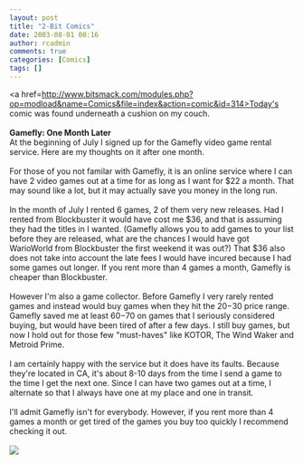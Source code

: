 ```yaml
---
layout: post
title: "2-Bit Comics"
date: 2003-08-01 00:16
author: rcadmin
comments: true
categories: [Comics]
tags: []
---
```

<a href=http://www.bitsmack.com/modules.php?op=modload&name=Comics&file=index&action=comic&id=314>Today's comic</a> was found underneath a cushion on my couch.
<br />
<br />
<b>Gamefly: One Month Later</b>
<br />
At the beginning of July I signed up for the Gamefly video game rental service. Here are my thoughts on it after one month.
<br />
<br />
For those of you not familar with Gamefly, it is an online service where I can have 2 video games out at a time for as long as I want for $22 a month. That may sound like a lot, but it may actually save you money in the long run. 
<br />
<br />
In the month of July I rented 6 games, 2 of them very new releases. Had I rented from Blockbuster it would have cost me $36, and that is assuming they had the titles in I wanted. (Gamefly allows you to add games to your list before they are released, what are the chances I would have got WarioWorld from Blockbuster the first weekend it was out?) That $36 also does not take into account the late fees I would have incured because I had some games out longer. If you rent more than 4 games a month, Gamefly is cheaper than Blockbuster.
<br />
<br />
However I'm also a game collector. Before Gamefly I very rarely rented games and instead would buy games when they hit the $20-$30 price range. Gamefly saved me at least $60-$70 on games that I seriously considered buying, but would have been tired of after a few days. I still buy games, but now I hold out for those few "must-haves" like KOTOR, The Wind Waker and Metroid Prime. 
<br />
<br />
I am certainly happy with the service but it does have its faults. Because they're located in CA, it's about 8-10 days from the time I send a game to the time I get the next one. Since I can have two games out at a time, I alternate so that I  always have one at my place and one in transit. 
<br />
<br />
I'll admit Gamefly isn't for everybody. However, if you rent more than 4 games a month or get tired of the games you buy too quickly I recommend checking it out. <br /><br /><!--more--><img src='http://dl.bitsmack.com/comics/20030801.gif'   />

